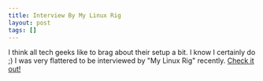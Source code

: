 ```yaml
---
title: Interview By My Linux Rig
layout: post
tags: []
---
```



 I think all tech geeks like to brag about their setup a bit. I know I certainly do ;) I was very flattered to be interviewed by "My Linux Rig" recently. [Check it out!](https://www.mylinuxrig.com/post/64783739173/the-linux-setup-dale-hamel-operations-developer)
